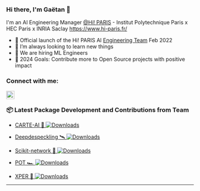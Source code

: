 ### Hi there, I'm Gaëtan 👋 

I'm an AI Engineering Manager [@Hi! PARIS][hi-paris] - Institut Polytechnique Paris x HEC Paris x INRIA Saclay
https://www.hi-paris.fr/


- 🚀 Official launch of the Hi! PARIS AI [Engineering Team][engineering-team] Feb 2022
- 🌱 I’m always looking to learn new things
- 💪 We are hiring ML Engineers
- 🥅 2024 Goals: Contribute more to Open Source projects with positive impact


### Connect with me:

[<img align="left" alt="Linkedin" width="22px" src="https://cdn.jsdelivr.net/npm/simple-icons@v3/icons/linkedin.svg" />][linkedin]

<br />



###  📦 Latest Package Development and Contributions from Team

<!-- Package:START -->
* [CARTE-AI 💬 ](https://github.com/soda-inria/carte) [![Downloads](https://pepy.tech/badge/carte-ai)](https://pepy.tech/project/carte-ai)

* [Deepdespeckling 🛰️ ](https://github.com/hi-paris/deepdespeckling)  [![Downloads](https://pepy.tech/badge/deepdespeckling)](https://pepy.tech/project/deepdespeckling)

* [Scikit-network 🛜 ](https://github.com/sknetwork-team/scikit-network)  [![Downloads](https://pepy.tech/badge/scikit-network)](https://pepy.tech/project/scikit-network)

* [POT 🏎️ ](https://github.com/PythonOT/POT)  [![Downloads](https://pepy.tech/badge/POT)](https://pepy.tech/project/POT)

* [XPER 🔮 ](https://github.com/hi-paris/XPER)  [![Downloads](https://pepy.tech/badge/XPER)](https://pepy.tech/project/XPER)

<!-- Package:END -->


---


[engineering-team]: https://engineeringteam.hi-paris.fr/
[hi-paris]: https://www.hi-paris.fr/
[medium]: https://gaetan-brison.medium.com/
[linkedin]: https://www.linkedin.com/in/gaetan-brison/
[georgiatech]: https://www.gatech.edu/
[edhec]: https://www.edhec.edu/en
[mitx]: https://micromasters.mit.edu/
[lewagon]: https://www.lewagon.com/

